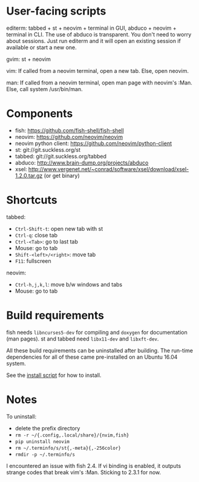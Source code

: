 # User-facing scripts

editerm: tabbed + st + neovim + terminal in GUI, abduco + neovim + terminal in CLI.
  The use of abduco is transparent. You don't need to worry about sessions. Just
  run editerm and it will open an existing session if available or start a new one.

gvim: st + neovim

vim: If called from a neovim terminal, open a new tab. Else, open neovim.

man: If called from a neovim terminal, open man page with neovim's :Man. Else, call system /usr/bin/man.

# Components

- fish: https://github.com/fish-shell/fish-shell
- neovim: https://github.com/neovim/neovim
- neovim python client: https://github.com/neovim/python-client
- st: git://git.suckless.org/st
- tabbed: git://git.suckless.org/tabbed
- abduco: http://www.brain-dump.org/projects/abduco
- xsel: http://www.vergenet.net/~conrad/software/xsel/download/xsel-1.2.0.tar.gz (or get binary)

# Shortcuts

tabbed:
- `Ctrl-Shift-t`: open new tab with st
- `Ctrl-q`: close tab
- `Ctrl-<Tab>`: go to last tab
- Mouse: go to tab
- `Shift-<left>/<right>`: move tab
- `F11`: fullscreen

neovim:
- `Ctrl-h,j,k,l`: move b/w windows and tabs
- Mouse: go to tab

# Build requirements

fish needs `libncurses5-dev` for compiling and `doxygen` for documentation (man pages).
st and tabbed need `libx11-dev` and `libxft-dev`.

All these build requirements can be uninstalled after building. The run-time dependencies for all of
these came pre-installed on an Ubuntu 16.04 system.

See the [install script](install) for how to install.

# Notes

To uninstall:
- delete the prefix directory
- `rm -r ~/{.config,.local/share}/{nvim,fish}`
- `pip uninstall neovim`
- `rm ~/.terminfo/s/st{,-meta}{,-256color}`
- `rmdir -p ~/.terminfo/s`

I encountered an issue with fish 2.4. If vi binding is enabled, it outputs strange codes
that break vim's :Man. Sticking to 2.3.1 for now.